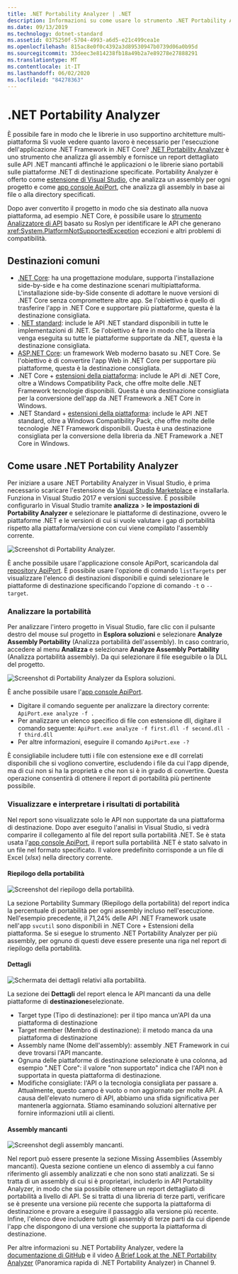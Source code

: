 ```yaml
---
title: .NET Portability Analyzer | .NET
description: Informazioni su come usare lo strumento .NET Portability Analyzer per valutare la portabilità del codice tra le diverse implementazioni di .NET, inclusi .NET Core, .NET Standard, UWP e Xamarin.
ms.date: 09/13/2019
ms.technology: dotnet-standard
ms.assetid: 0375250f-5704-4993-a6d5-e21c499cea1e
ms.openlocfilehash: 815ac8e0f0c4392a3d89530947b0739d06a0b95d
ms.sourcegitcommit: 33deec3e814238fb18a49b2a7e89278e27888291
ms.translationtype: MT
ms.contentlocale: it-IT
ms.lasthandoff: 06/02/2020
ms.locfileid: "84278363"
---
```

# <a name="the-net-portability-analyzer"></a>.NET Portability Analyzer

È possibile fare in modo che le librerie in uso supportino architetture multi-piattaforma Si vuole vedere quanto lavoro è necessario per l'esecuzione dell'applicazione .NET Framework in .NET Core? [.NET Portability Analyzer](https://github.com/microsoft/dotnet-apiport) è uno strumento che analizza gli assembly e fornisce un report dettagliato sulle API .NET mancanti affinché le applicazioni o le librerie siano portabili sulle piattaforme .NET di destinazione specificate. Portability Analyzer è offerto come [estensione di Visual Studio](https://marketplace.visualstudio.com/items?itemName=ConnieYau.NETPortabilityAnalyzer), che analizza un assembly per ogni progetto e come [app console ApiPort](https://aka.ms/apiportdownload), che analizza gli assembly in base ai file o alla directory specificati.

Dopo aver convertito il progetto in modo che sia destinato alla nuova piattaforma, ad esempio .NET Core, è possibile usare lo [strumento Analizzatore di API](api-analyzer.md) basato su Roslyn per identificare le API che generano <xref:System.PlatformNotSupportedException> eccezioni e altri problemi di compatibilità.

## <a name="common-targets"></a>Destinazioni comuni

- [.NET Core](../../core/index.yml): ha una progettazione modulare, supporta l'installazione side-by-side e ha come destinazione scenari multipiattaforma. L'installazione side-by-Side consente di adottare le nuove versioni di .NET Core senza compromettere altre app. Se l'obiettivo è quello di trasferire l'app in .NET Core e supportare più piattaforme, questa è la destinazione consigliata.
- . [NET standard](../net-standard.md): include le API .NET standard disponibili in tutte le implementazioni di .NET. Se l'obiettivo è fare in modo che la libreria venga eseguita su tutte le piattaforme supportate da .NET, questa è la destinazione consigliata.
- [ASP.NET Core](/aspnet/core): un framework Web moderno basato su .NET Core. Se l'obiettivo è di convertire l'app Web in .NET Core per supportare più piattaforme, questa è la destinazione consigliata.
- .NET Core + [estensioni della piattaforma](../../core/porting/windows-compat-pack.md): include le API di .NET Core, oltre a Windows Compatibility Pack, che offre molte delle .NET Framework tecnologie disponibili. Questa è una destinazione consigliata per la conversione dell'app da .NET Framework a .NET Core in Windows.
- .NET Standard + [estensioni della piattaforma](../../core/porting/windows-compat-pack.md): include le API .NET standard, oltre a Windows Compatibility Pack, che offre molte delle tecnologie .NET Framework disponibili. Questa è una destinazione consigliata per la conversione della libreria da .NET Framework a .NET Core in Windows.

## <a name="how-to-use-the-net-portability-analyzer"></a>Come usare .NET Portability Analyzer

Per iniziare a usare .NET Portability Analyzer in Visual Studio, è prima necessario scaricare l'estensione da [Visual Studio Marketplace](https://marketplace.visualstudio.com/items?itemName=ConnieYau.NETPortabilityAnalyzer) e installarla. Funziona in Visual Studio 2017 e versioni successive. È possibile configurarlo in Visual Studio tramite **analizza**  >  **le impostazioni di Portability Analyzer** e selezionare le piattaforme di destinazione, ovvero le piattaforme .NET e le versioni di cui si vuole valutare i gap di portabilità rispetto alla piattaforma/versione con cui viene compilato l'assembly corrente.

![Screenshot di Portability Analyzer.](./media/portability-analyzer/portability-screenshot.png)

È anche possibile usare l'applicazione console ApiPort, scaricandola dal [repository ApiPort](https://aka.ms/apiportdownload). È possibile usare l'opzione di comando `listTargets` per visualizzare l'elenco di destinazioni disponibili e quindi selezionare le piattaforme di destinazione specificando l'opzione di comando `-t` o `--target`.

### <a name="analyze-portability"></a>Analizzare la portabilità
Per analizzare l'intero progetto in Visual Studio, fare clic con il pulsante destro del mouse sul progetto in **Esplora soluzioni** e selezionare **Analyze Assembly Portability** (Analizza portabilità dell'assembly). In caso contrario, accedere al menu **Analizza** e selezionare **Analyze Assembly Portability** (Analizza portabilità assembly). Da qui selezionare il file eseguibile o la DLL del progetto.

![Screenshot di Portability Analyzer da Esplora soluzioni.](./media/portability-analyzer/portability-solution-explorer.png)

È anche possibile usare l'[app console ApiPort](https://aka.ms/apiportdownload).

- Digitare il comando seguente per analizzare la directory corrente: `ApiPort.exe analyze -f .`
- Per analizzare un elenco specifico di file con estensione dll, digitare il comando seguente: `ApiPort.exe analyze -f first.dll -f second.dll -f third.dll`
- Per altre informazioni, eseguire il comando `ApiPort.exe -?`

È consigliabile includere tutti i file con estensione exe e dll correlati disponibili che si vogliono convertire, escludendo i file da cui l'app dipende, ma di cui non si ha la proprietà e che non si è in grado di convertire. Questa operazione consentirà di ottenere il report di portabilità più pertinente possibile.

### <a name="view-and-interpret-portability-result"></a>Visualizzare e interpretare i risultati di portabilità

Nel report sono visualizzate solo le API non supportate da una piattaforma di destinazione.
Dopo aver eseguito l'analisi in Visual Studio, si vedrà comparire il collegamento al file del report sulla portabilità .NET. Se è stata usata l'[app console ApiPort](https://aka.ms/apiportdownload), il report sulla portabilità .NET è stato salvato in un file nel formato specificato. Il valore predefinito corrisponde a un file di Excel (*xlsx*) nella directory corrente.

#### <a name="portability-summary"></a>Riepilogo della portabilità

![Screenshot del riepilogo della portabilità.](./media/portability-analyzer/api-catalog-portablility-summary.png)

La sezione Portability Summary (Riepilogo della portabilità) del report indica la percentuale di portabilità per ogni assembly incluso nell'esecuzione. Nell'esempio precedente, il 71,24% delle API .NET Framework usate nell'app `svcutil` sono disponibili in .NET Core + Estensioni della piattaforma. Se si esegue lo strumento .NET Portability Analyzer per più assembly, per ognuno di questi deve essere presente una riga nel report di riepilogo della portabilità.

#### <a name="details"></a>Dettagli

![Schermata dei dettagli relativi alla portabilità.](./media/portability-analyzer/api-catalog-portablility-details.png)

La sezione dei **Dettagli** del report elenca le API mancanti da una delle piattaforme di **destinazione**selezionate.

- Target type (Tipo di destinazione): per il tipo manca un'API da una piattaforma di destinazione
- Target member (Membro di destinazione): il metodo manca da una piattaforma di destinazione
- Assembly name (Nome dell'assembly): assembly .NET Framework in cui deve trovarsi l'API mancante.
- Ognuna delle piattaforme di destinazione selezionate è una colonna, ad esempio ".NET Core": il valore "non supportato" indica che l'API non è supportata in questa piattaforma di destinazione.
- Modifiche consigliate: l'API o la tecnologia consigliata per passare a. Attualmente, questo campo è vuoto o non aggiornato per molte API. A causa dell'elevato numero di API, abbiamo una sfida significativa per mantenerla aggiornata. Stiamo esaminando soluzioni alternative per fornire informazioni utili ai clienti.

#### <a name="missing-assemblies"></a>Assembly mancanti

![Screenshot degli assembly mancanti.](./media/portability-analyzer/api-catalog-missing-assemblies.png)

Nel report può essere presente la sezione Missing Assemblies (Assembly mancanti). Questa sezione contiene un elenco di assembly a cui fanno riferimento gli assembly analizzati e che non sono stati analizzati. Se si tratta di un assembly di cui si è proprietari, includerlo in API Portability Analyzer, in modo che sia possibile ottenere un report dettagliato di portabilità a livello di API. Se si tratta di una libreria di terze parti, verificare se è presente una versione più recente che supporta la piattaforma di destinazione e provare a eseguire il passaggio alla versione più recente. Infine, l'elenco deve includere tutti gli assembly di terze parti da cui dipende l'app che dispongono di una versione che supporta la piattaforma di destinazione.

Per altre informazioni su .NET Portability Analyzer, vedere la [documentazione di GitHub](https://github.com/Microsoft/dotnet-apiport#documentation) e il video [A Brief Look at the .NET Portability Analyzer](https://channel9.msdn.com/Blogs/Seth-Juarez/A-Brief-Look-at-the-NET-Portability-Analyzer) (Panoramica rapida di .NET Portability Analyzer) in Channel 9.

